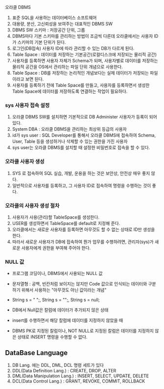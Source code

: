 오라클 DBMS
1. 표준 SQL을 사용하는 데이터베이스 소프트웨어
2. 대용량, 분산, 고신뢰성을 보여주는 대표적인 DBMS SW
3. DBMS SW 스키마 : 저장공간 단위, 그룹
4. DBMS마다 기본 스키마를 관리하는 방법이 조금씩 다른데 오라클에서는 사용자 ID가 스키마의 기본 단위가 된다.
5. 로그인(DB접속) 사용자 ID에 따라 관리할 수 있는 DB가 다르게 된다.
6. Table Space : 데이터를 저장하는 기본공간(로컬디스크에 저장되는 물리적 공간)
7. 사용자를 등록하면 사용자 자체가 Schema가 되며, 사용자별로 데이터를 저장하는 물리적 공간을 OS에서 관리하는 파일 단위 개념으로 사용한다.
8. Table Space : DB를 저장하는 논리적인 개념보다는 실제 데이터가 저장되는 파일이라고 보면 된다.
9. 사용자를 등록하기 전에 Table Space를 만들고, 사용자를 등록하면서 생성한 Table Space에 데이터를 저장하도록 연결하는 작업이 필요하다.


### sys 사용자 접속 설정
1. 오라클 DBMS SW를 설치하면 기본적으로 DB Administer 사용자가 등록이 되어 있다.
2. System DBA : 오라클 DBMS을 관리하는 최상위 등급의 사용자
3. id가 sys user : SQL Developer를 통해서 오라클 DBMS에 접속하여 Schema, User, Table 등을 생성하거나 삭제할 수 있는 권한을 가진 사용자
4. sys user는 오라클 DBMS를 설치할 때 설정한 비밀번호로 접속을 할 수 있다.

### 오라클 사용자 생성
1. SYS 로 접속하여 SQL 실습, 개발, 운용을 하는 것은 보안상, 안전상 매우 좋지 않다.
2. 일반적으로 사용자를 등록하고, 그 사용자 ID로 접속하여 명령을 수행하는 것이 좋다.

### 오라클의 사용자 생성 절차
1. 사용자가 사용(관리)할 TableSpace를 생성한다.
2. USER를 생성하면서 TableSpace를 default로 지정해 준다.
3. 오라클에서는 새로운 사용자를 등록하면 아무것도 할 수 없는 상태로 ID만 생성을 한다.
4. 따라서 새로운 사용자가 DB에 접속하여 뭔가 업무를 수행하려면, 관리자(sys)가
새로운 사용자에게 권한을 부여해 주어야 한다.

### NULL 값
* 프로그램 코딩이나, DBMS에서 사용되는 NULL 값
* 문자열형 : 공백, 빈칸처럼 보이지는 않지만 Code 값으로 인식되는
데이터와 구분하기 위해서 사용하는 "아무것도 아닌 값이라는 개념"
* String s = " ";, String s = "";, String s = null;
* DB에서 Null값은 칼럼에 데이터가 추가되지 않은 상태
* insert를 수행하면서 해당 칼럼에 데이터를 지정하지 않았을 때

* DBMS PK로 지정된 칼럼이나, NOT NULL로 지정된 칼럼은 데이터를
지정하지 않은 상태로 INSERT 명령을 수행할 수 없다.

## DataBase Language
1. DB Lang. 에는 DDL, DML, DCL 명령 세트가 있다
2. DDL(Data Definition Lang.) : CREATE, DROP, ALTER
3. DML(Data Manipulation Lang.) : INSERT, SELECT, UPDATE, DELETE
4. DCL(Data Control Lang.) : GRANT, REVOKE, COMMIT, ROLLBACK